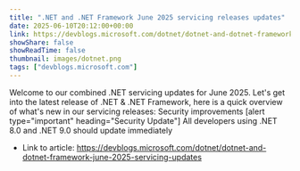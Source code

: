 ```yaml
---
title: ".NET and .NET Framework June 2025 servicing releases updates"
date: 2025-06-10T20:12:00+00:00
link: https://devblogs.microsoft.com/dotnet/dotnet-and-dotnet-framework-june-2025-servicing-updates
showShare: false
showReadTime: false
thumbnail: images/dotnet.png
tags: ["devblogs.microsoft.com"]
---
```

Welcome to our combined .NET servicing updates for June 2025. Let's get into the latest release of .NET & .NET Framework, here is a quick overview of what's new in our servicing releases: Security improvements [alert type="important" heading="Security Update"] All developers using .NET 8.0 and .NET 9.0 should update immediately

- Link to article: https://devblogs.microsoft.com/dotnet/dotnet-and-dotnet-framework-june-2025-servicing-updates